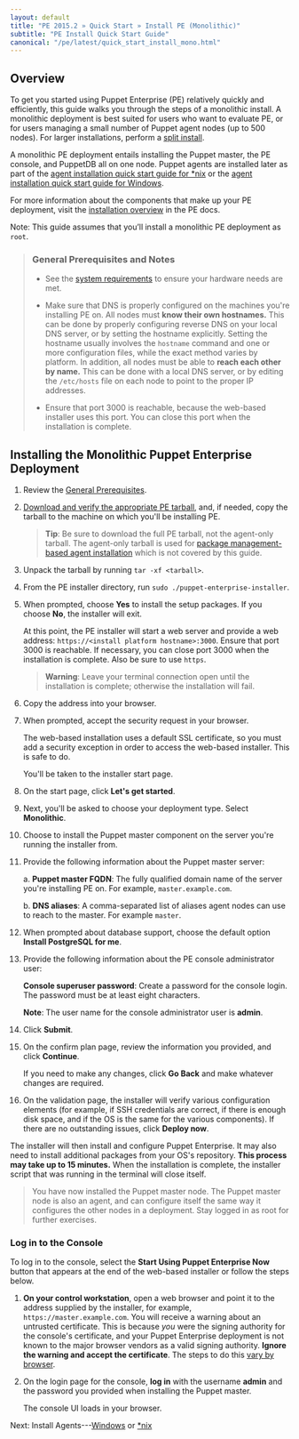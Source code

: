 ```yaml
---
layout: default
title: "PE 2015.2 » Quick Start » Install PE (Monolithic)"
subtitle: "PE Install Quick Start Guide"
canonical: "/pe/latest/quick_start_install_mono.html"
---
```



## Overview

To get you started using Puppet Enterprise (PE) relatively quickly and efficiently, this guide walks you through the steps of a monolithic install. A monolithic deployment is best suited for users who want to evaluate PE, or for users managing a small number of Puppet agent nodes (up to 500 nodes). For larger installations, perform a [split install](./install_pe_split.html).

A monolithic PE deployment entails installing the Puppet master, the PE console, and PuppetDB all on one node. Puppet agents are installed later as part of the [agent installation quick start guide for *nix](./quick_start_install_agents_nix.html) or the [agent installation quick start guide for Windows](./quick_start_install_agents_windows.html).

For more information about the components that make up your PE deployment, visit the [installation overview](./install_basic.html) in the PE docs.

Note: This guide assumes that you’ll install a monolithic PE deployment as `root`.

>### General Prerequisites and Notes
>
>- See the [system requirements](./install_system_requirements.html#monolithic-all-in-one-installation) to ensure your hardware needs are met.
>
>- Make sure that DNS is properly configured on the machines you're installing PE on. All nodes must **know their own hostnames.** This can be done by properly configuring reverse DNS on your local DNS server, or by setting the hostname explicitly. Setting the hostname usually involves the `hostname` command and one or more configuration files, while the exact method varies by platform. In addition, all nodes must be able to **reach each other by name.** This can be done with a local DNS server, or by editing the `/etc/hosts` file on each node to point to the proper IP addresses.
>
>- Ensure that port 3000 is reachable, because the web-based installer uses this port. You can close this port when the installation is complete.

## Installing the Monolithic Puppet Enterprise Deployment

1. Review the [General Prerequisites](#general-prerequisites-and-notes).
2. [Download and verify the appropriate PE tarball](./install_basic.html#downloading-puppet-enterprise), and, if needed, copy the tarball to the machine on which you'll be installing PE.

   > **Tip**: Be sure to download the full PE tarball, not the agent-only tarball. The agent-only tarball is used for [package management-based agent installation](./install_agents.html) which is not covered by this guide.

3. Unpack the tarball by running `tar -xf <tarball>`.
4. From the PE installer directory, run `sudo ./puppet-enterprise-installer`.
5. When prompted, choose **Yes** to install the setup packages. If you choose **No**, the installer will exit.

   At this point, the PE installer will start a web server and provide a web address: `https://<install platform hostname>:3000`. Ensure that port 3000 is reachable. If necessary, you can close port 3000 when the installation is complete. Also be sure to use `https`.

   >**Warning**: Leave your terminal connection open until the installation is complete; otherwise the installation will fail.

6. Copy the address into your browser.
7. When prompted, accept the security request in your browser.

   The web-based installation uses a default SSL certificate, so you must add a security exception in order to access the web-based installer. This is safe to do.

   You'll be taken to the installer start page.

8. On the start page, click **Let's get started**.
9. Next, you'll be asked to choose your deployment type. Select **Monolithic**.
10. Choose to install the Puppet master component on the server you're running the installer from.
11. Provide the following information about the Puppet master server:

    a. **Puppet master FQDN**: The fully qualified domain name of the server you're installing PE on. For example, `master.example.com`.

    b. **DNS aliases**: A comma-separated list of aliases agent nodes can use to reach to the master. For example `master`.

12. When prompted about database support, choose the default option **Install PostgreSQL for me**.

13. Provide the following information about the PE console administrator user:

    **Console superuser password**: Create a password for the console login. The password must be at least eight characters.

    **Note**: The user name for the console administrator user is __admin__.

14. Click **Submit**.
15. On the confirm plan page, review the information you provided, and click **Continue**.

    If you need to make any changes, click **Go Back** and make whatever changes are required.

16. On the validation page, the installer will verify various configuration elements (for example, if SSH credentials are correct, if there is enough disk space, and if the OS is the same for the various components). If there are no outstanding issues, click **Deploy now**.

The installer will then install and configure Puppet Enterprise. It may also need to install additional packages from your OS's repository. **This process may take up to 15 minutes.** When the installation is complete, the installer script that was running in the terminal will close itself.

> You have now installed the Puppet master node. The Puppet master node is also an agent, and can configure itself the same way it configures the other nodes in a deployment. Stay logged in as root for further exercises.

### Log in to the Console

To log in to the console, select the **Start Using Puppet Enterprise Now** button that appears at the end of the web-based installer or follow the steps below.

1. **On your control workstation**, open a web browser and point it to the address supplied by the installer, for example, `https://master.example.com`.
   You will receive a warning about an untrusted certificate. This is because _you_ were the signing authority for the console's certificate, and your Puppet Enterprise deployment is not known to the major browser vendors as a valid signing authority. **Ignore the warning and accept the certificate**. The steps to do this [vary by browser](./console_accessing.html).
2. On the login page for the console, **log in** with the username **admin** and the password you provided when installing the Puppet master.

   The console UI loads in your browser.


Next: Install Agents---[Windows](./quick_start_install_agents_windows.html) or [*nix](./quick_start_install_agents_nix.html)
